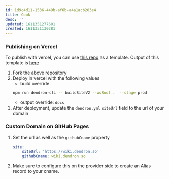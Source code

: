 ```yaml
---
id: 1d9c4d11-1536-449b-af6b-a4a1acb203e4
title: Cook
desc: ''
updated: 1611351277601
created: 1611351130281
---
```



### Publishing on Vercel

To publish with vercel, you can use [this repo](https://github.com/dendronhq/workspace-vercel-sample) as a template. Output of this template is [here](https://workspace-vercel-sample.vercel.app/)

1. Fork the above repository
2. Deploy in vercel with the following values
    - build override
    ```bash
    npm run dendron-cli -- buildSiteV2 --wsRoot .  --stage prod
    ```
    - output override: `docs`
3. After deployment, update the `dendron.yml` `siteUrl` field to the url of your domain

    
### Custom Domain on GitHub Pages

1. Set the url as well as the `githubCname` property
    ```yml
    site:
        siteUrl: 'https://wiki.dendron.so'
        githubCname: wiki.dendron.so
    ```
1. Make sure to configure this on the provider side to create an Alias record to your cname.
